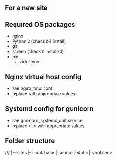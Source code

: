 For a new site
--------------

## Required OS packages
* nginx
* Python 3 (check b4 install)
* git
* screen (check if installed)
* pip
    * virtualenv

## Nginx virtual host config

* see nginx_tmpl.conf
* replace <xx> with appropriate values

## Systemd config for gunicorn

* see gunicorn_systemd_unit.service
* replace <..> with appropriate values

## Folder structure
/<some>/<path>/
|-- sites
      |-<SITENAME>
         |-database
         |-source
         |-static
         |-virutalenv
